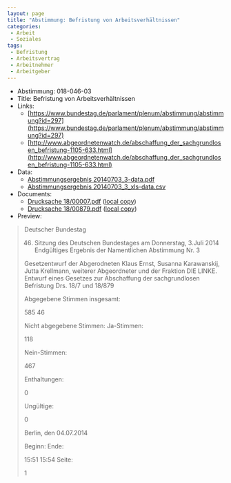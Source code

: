 ```yaml
---
layout: page
title: "Abstimmung: Befristung von Arbeitsverhältnissen"
categories:
 - Arbeit
 - Soziales
tags:
 - Befristung
 - Arbeitsvertrag
 - Arbeitnehmer
 - Arbeitgeber
---
```


* Abstimmung: 018-046-03
* Title: Befristung von Arbeitsverhältnissen
* Links: 
    * [https://www.bundestag.de/parlament/plenum/abstimmung/abstimmung?id=297](https://www.bundestag.de/parlament/plenum/abstimmung/abstimmung?id=297)
    * [http://www.abgeordnetenwatch.de/abschaffung_der_sachgrundlosen_befristung-1105-633.html](http://www.abgeordnetenwatch.de/abschaffung_der_sachgrundlosen_befristung-1105-633.html)
* Data: 
    * [Abstimmungsergebnis 20140703_3-data.pdf](/res/abstimmungsliste/20140703_3-data.pdf)
    * [Abstimmungsergebnis 20140703_3_xls-data.csv](/res/abstimmungsliste/analyses/20140703_3_xls-data.csv)
* Documents: 
    * [Drucksache 18/00007.pdf](http://dip21.bundestag.de/dip21/btd/18/000/1800007.pdf) ([local copy](/res/abstimmungsdaten/018-046-03/1800007.pdf))
    * [Drucksache 18/00879.pdf](http://dip21.bundestag.de/dip21/btd/18/008/1800879.pdf) ([local copy](/res/abstimmungsdaten/018-046-03/1800879.pdf))
* Preview: 
> Deutscher Bundestag
> 
> 46. Sitzung des Deutschen Bundestages
> am Donnerstag, 3.Juli 2014
> Endgültiges Ergebnis der Namentlichen Abstimmung Nr. 3
> 
> Gesetzentwurf der Abgerodneten Klaus Ernst, Susanna Karawanskij, Jutta Krellmann,
> weiterer Abgeordneter und der Fraktion DIE LINKE.
> Entwurf eines Gesetzes zur Abschaffung der sachgrundlosen Befristung
> Drs. 18/7 und 18/879
> 
> Abgegebene Stimmen insgesamt:
> 
> 585
> 46
> 
> Nicht abgegebene Stimmen:
> Ja-Stimmen:
> 
> 118
> 
> Nein-Stimmen:
> 
> 467
> 
> Enthaltungen:
> 
> 0
> 
> Ungültige:
> 
> 0
> 
> Berlin, den 04.07.2014
> 
> Beginn:
> Ende:
> 
> 15:51
> 15:54
> Seite:
> 
> 1
> 
> 
